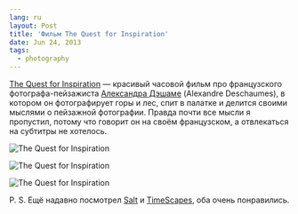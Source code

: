 ```yaml
---
lang: ru
layout: Post
title: 'Фильм The Quest for Inspiration'
date: Jun 24, 2013
tags:
  - photography
---
```


[The Quest for Inspiration](http://www.reelhouse.org/mathieulelay/laquetedinspiration/) — красивый часовой фильм про французского фотографа-пейзажиста [Александра Дэшаме](http://www.alexandredeschaumes.com/) (Alexandre Deschaumes), в котором он фотографирует горы и лес, спит в палатке и делится своими мыслями о пейзажной фотографии. Правда почти все мысли я пропустил, потому что говорит он на своём французском, а отвлекаться на субтитры не хотелось.

![The Quest for Inspiration](http://wow.sapegin.me/2B2g3D2O1f1N/quest-for-inspiration-1.jpeg)

<!--more-->

![The Quest for Inspiration](http://wow.sapegin.me/1j2i1w1r2T0v/quest-for-inspiration-2.jpeg)

![The Quest for Inspiration](http://wow.sapegin.me/2c0Y2h0r3g47/quest-for-inspiration-3.jpeg)

<x-video src="http://player.vimeo.com/video/54003139">

P. S. Ещё надавно посмотрел [Salt](http://medvedevphoto.livejournal.com/101376.html) и [TimeScapes](http://medvedevphoto.livejournal.com/69803.html), оба очень понравились.
